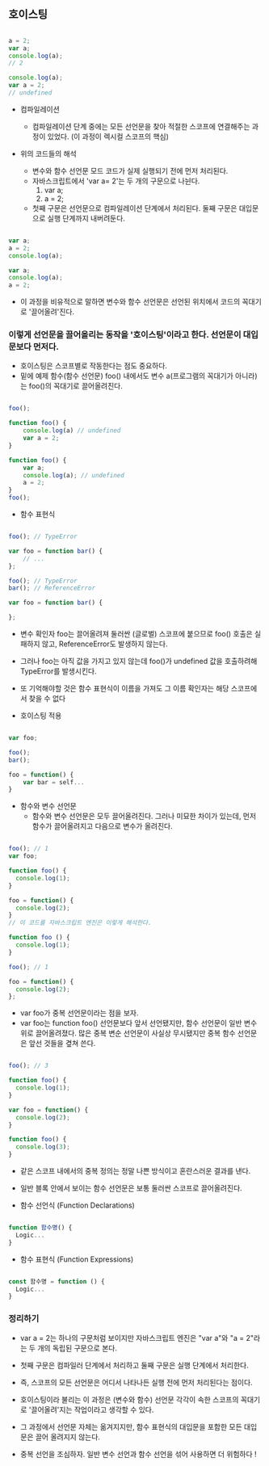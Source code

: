 ## 호이스팅

```Javascript

a = 2;
var a;
console.log(a);
// 2

console.log(a);
var a = 2;
// undefined

```

- 컴파일레이션

  - 컴파일레이션 단계 중에는 모든 선언문을 찾아 적절한 스코프에 연결해주는 과정이 있었다. (이 과정이 렉시컬 스코프의 핵심)

- 위의 코드들의 해석
  - 변수와 함수 선언문 모드 코드가 실제 실행되기 전에 먼저 처리된다.
  - 자바스크립트에서 'var a= 2'는 두 개의 구문으로 나뉜다.
    1. var a;
    2. a = 2;
  - 첫째 구문은 선언문으로 컴파일레이션 단계에서 처리된다. 둘째 구문은 대입문으로 실행 단계까지 내버려둔다.

```Javascript

var a;
a = 2;
console.log(a);

var a;
console.log(a);
a = 2;


```

- 이 과정을 비유적으로 말하면 변수와 함수 선언문은 선언된 위치에서 코드의 꼭대기로 '끌어올려'진다.

### 이렇게 선언문을 끌어올리는 동작을 '호이스팅'이라고 한다. 선언문이 대입문보다 먼저다.

- 호이스팅은 스코프별로 작동한다는 점도 중요하다.
- 밑에 예제 함수(함수 선언문) foo() 내에서도 변수 a(프로그램의 꼭대기가 아니라)는 foo()의 꼭대기로 끌어올려진다.

```Javascript

foo();

function foo() {
    console.log(a) // undefined
    var a = 2;
}

function foo() {
    var a;
    console.log(a); // undefined
    a = 2;
}
foo();

```

- 함수 표현식

```Javascript

foo(); // TypeError

var foo = function bar() {
    // ...
};

foo(); // TypeError
bar(); // ReferenceError

var foo = function bar() {

};

```

- 변수 확인자 foo는 끌어올려져 둘러싼 (글로벌) 스코프에 붙으므로 foo() 호출은 실패하지 않고, ReferenceError도 발생하지 않는다.
- 그러나 foo는 아직 값을 가지고 있지 않는데 foo()가 undefined 값을 호출하려해 TypeError를 발생시킨다.
- 또 기억해야할 것은 함수 표현식이 이름을 가져도 그 이름 확인자는 해당 스코프에서 찾을 수 없다

- 호이스팅 적용

```Javascript

var foo;

foo();
bar();

foo = function() {
    var bar = self...
}

```

- 함수와 변수 선언문
  - 함수와 변수 선언문은 모두 끌어올려진다. 그러나 미묘한 차이가 있는데, 먼저 함수가 끌어올려지고 다음으로 변수가 올려진다.

```Javascript

foo(); // 1
var foo;

function foo() {
  console.log(1);
}

foo = function() {
  console.log(2);
}
// 이 코드를 자바스크립트 엔진은 이렇게 해석한다.

function foo () {
  console.log(1);
}

foo(); // 1

foo = function() {
  console.log(2);
};

```

- var foo가 중복 선언문이라는 점을 보자.
- var foo는 function foo() 선언문보다 앞서 선언됐지만, 함수 선언문이 일반 변수 위로 끌어올려졌다.
  많은 중복 변순 선언문이 사실상 무시됐지만 중복 함수 선언문은 앞선 것들을 곂쳐 쓴다.

```Javascript

foo(); // 3

function foo() {
  console.log(1);
}

var foo = function() {
  console.log(2);
}

function foo() {
  console.log(3);
}

```

- 같은 스코프 내에서의 중복 정의는 정말 나쁜 방식이고 혼란스러운 결과를 낸다.
- 일반 블록 안에서 보이는 함수 선언문은 보통 둘러싼 스코프로 끌어올려진다.

- 함수 선언식 (Function Declarations)

```Javascript

function 함수명() {
  Logic...
}

```

- 함수 표현식 (Function Expressions)

```Javascript

const 함수명 = function () {
  Logic...
}

```

### 정리하기

- var a = 2는 하나의 구문처럼 보이지만 자바스크립트 엔진은 "var a"와 "a = 2"라는 두 개의 독립된 구문으로 본다.
- 첫째 구문은 컴파일러 단계에서 처리하고 둘째 구문은 실행 단계에서 처리한다.

- 즉, 스코프의 모든 선언문은 어디서 나타나든 실행 전에 먼저 처리된다는 점이다.
- 호이스팅이라 불리는 이 과정은 (변수와 함수) 선언문 각각이 속한 스코프의 꼭대기로 '끌어올려'지는 작업이라고 생각할 수 있다.
- 그 과정에서 선언문 자체는 옮겨지지만, 함수 표현식의 대입문을 포함한 모든 대입문은 끌어 올려지지 않는다.
- 중복 선언을 조심하자. 일반 변수 선언과 함수 선언을 섞어 사용하면 더 위험하다 !
